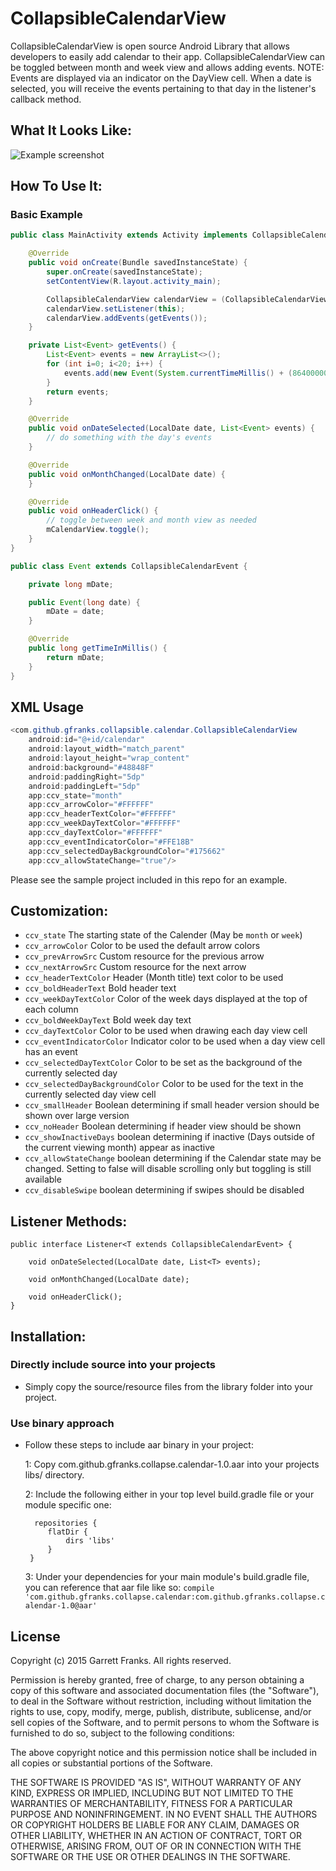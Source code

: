 CollapsibleCalendarView
===========

CollapsibleCalendarView is open source Android Library that allows developers to easily add calendar to
their app. CollapsibleCalendarView can be toggled between month and week view and allows adding events.
NOTE: Events are displayed via an indicator on the DayView cell. When a date is selected, you will receive
the events pertaining to that day in the listener's callback method.

What It Looks Like:
------------------

![Example screenshot](https://raw.githubusercontent.com/gfranks/CollapsibleCalendarView/develop/images/preview.png)

How To Use It:
-------------

### Basic Example

```java
public class MainActivity extends Activity implements CollapsibleCalendarView.Listener<Event> {

    @Override
    public void onCreate(Bundle savedInstanceState) {
        super.onCreate(savedInstanceState);
        setContentView(R.layout.activity_main);

        CollapsibleCalendarView calendarView = (CollapsibleCalendarView) findViewById(R.id.calendar);
        calendarView.setListener(this);
        calendarView.addEvents(getEvents());
    }

    private List<Event> getEvents() {
        List<Event> events = new ArrayList<>();
        for (int i=0; i<20; i++) {
            events.add(new Event(System.currentTimeMillis() + (86400000 * i)));
        }
        return events;
    }

    @Override
    public void onDateSelected(LocalDate date, List<Event> events) {
        // do something with the day's events
    }

    @Override
    public void onMonthChanged(LocalDate date) {
    }

    @Override
    public void onHeaderClick() {
        // toggle between week and month view as needed
        mCalendarView.toggle();
    }
}

public class Event extends CollapsibleCalendarEvent {

    private long mDate;

    public Event(long date) {
        mDate = date;
    }

    @Override
    public long getTimeInMillis() {
        return mDate;
    }
}
```

XML Usage
----------------

```java
<com.github.gfranks.collapsible.calendar.CollapsibleCalendarView
    android:id="@+id/calendar"
    android:layout_width="match_parent"
    android:layout_height="wrap_content"
    android:background="#48848F"
    android:paddingRight="5dp"
    android:paddingLeft="5dp"
    app:ccv_state="month"
    app:ccv_arrowColor="#FFFFFF"
    app:ccv_headerTextColor="#FFFFFF"
    app:ccv_weekDayTextColor="#FFFFFF"
    app:ccv_dayTextColor="#FFFFFF"
    app:ccv_eventIndicatorColor="#FFE18B"
    app:ccv_selectedDayBackgroundColor="#175662"
    app:ccv_allowStateChange="true"/>

```

Please see the sample project included in this repo for an example.

Customization:
----------------
* `ccv_state` The starting state of the Calender (May be `month` or `week`)
* `ccv_arrowColor` Color to be used the default arrow colors
* `ccv_prevArrowSrc` Custom resource for the previous arrow
* `ccv_nextArrowSrc` Custom resource for the next arrow
* `ccv_headerTextColor` Header (Month title) text color to be used
* `ccv_boldHeaderText` Bold header text
* `ccv_weekDayTextColor` Color of the week days displayed at the top of each column
* `ccv_boldWeekDayText` Bold week day text
* `ccv_dayTextColor` Color to be used when drawing each day view cell
* `ccv_eventIndicatorColor` Indicator color to be used when a day view cell has an event
* `ccv_selectedDayTextColor` Color to be set as the background of the currently selected day
* `ccv_selectedDayBackgroundColor` Color to be used for the text in the currently selected day view cell
* `ccv_smallHeader` Boolean determining if small header version should be shown over large version
* `ccv_noHeader` Boolean determining if header view should be shown
* `ccv_showInactiveDays` boolean determining if inactive (Days outside of the current viewing month) appear as inactive
* `ccv_allowStateChange` boolean determining if the Calendar state may be changed. Setting to false will disable scrolling only but toggling is still available
* `ccv_disableSwipe` boolean determining if swipes should be disabled

Listener Methods:
----------------

    public interface Listener<T extends CollapsibleCalendarEvent> {

        void onDateSelected(LocalDate date, List<T> events);

        void onMonthChanged(LocalDate date);

        void onHeaderClick();
    }

Installation:
------------

### Directly include source into your projects

- Simply copy the source/resource files from the library folder into your project.

### Use binary approach

- Follow these steps to include aar binary in your project:

    1: Copy com.github.gfranks.collapse.calendar-1.0.aar into your projects libs/ directory.

    2: Include the following either in your top level build.gradle file or your module specific one:
    ```
      repositories {
         flatDir {
             dirs 'libs'
         }
     }
    ```
    3: Under your dependencies for your main module's build.gradle file, you can reference that aar file like so:
    ```compile 'com.github.gfranks.collapse.calendar:com.github.gfranks.collapse.calendar-1.0@aar'```

License
-------
Copyright (c) 2015 Garrett Franks. All rights reserved.

Permission is hereby granted, free of charge, to any person obtaining a copy
of this software and associated documentation files (the "Software"), to deal
in the Software without restriction, including without limitation the rights
to use, copy, modify, merge, publish, distribute, sublicense, and/or sell
copies of the Software, and to permit persons to whom the Software is
furnished to do so, subject to the following conditions:

The above copyright notice and this permission notice shall be included in
all copies or substantial portions of the Software.

THE SOFTWARE IS PROVIDED "AS IS", WITHOUT WARRANTY OF ANY KIND, EXPRESS OR
IMPLIED, INCLUDING BUT NOT LIMITED TO THE WARRANTIES OF MERCHANTABILITY,
FITNESS FOR A PARTICULAR PURPOSE AND NONINFRINGEMENT. IN NO EVENT SHALL THE
AUTHORS OR COPYRIGHT HOLDERS BE LIABLE FOR ANY CLAIM, DAMAGES OR OTHER
LIABILITY, WHETHER IN AN ACTION OF CONTRACT, TORT OR OTHERWISE, ARISING FROM,
OUT OF OR IN CONNECTION WITH THE SOFTWARE OR THE USE OR OTHER DEALINGS IN THE
SOFTWARE.
